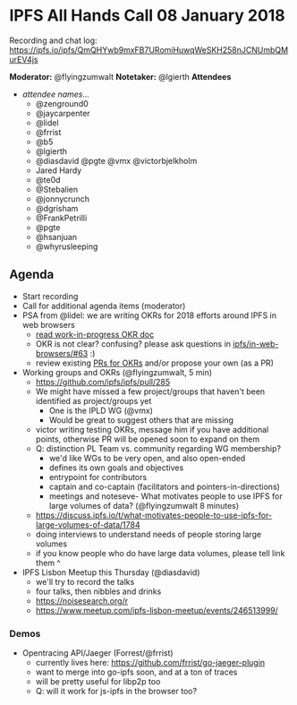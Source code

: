 # IPFS All Hands Call 08 January 2018

Recording and chat log: https://ipfs.io/ipfs/QmQHYwb9mxFB7URomiHuwqWeSKH258nJCNUmbQMurEV4js

**Moderator:**   @flyingzumwalt
**Notetaker:**   @lgierth
**Attendees** 
* _attendee names..._  
    * @zenground0
    * @jaycarpenter
    * @lidel
    * @frrist
    * @b5
    * @lgierth
    * @diasdavid @pgte @vmx @victorbjelkholm
    * Jared Hardy
    * @te0d
    * @Stebalien
    * @jonnycrunch
    * @dgrisham
    * @FrankPetrilli
    * @pgte
    * @hsanjuan
    * @whyrusleeping

## Agenda

<!-- Ensure notetaker is present before you begin -->
- Start recording
- Call for additional agenda items (moderator)
- PSA from @lidel: we are writing OKRs for 2018 efforts around IPFS in web browsers
  - [read work-in-progress OKR doc](https://github.com/ipfs/in-web-browsers/blob/master/OKR.md)
  - OKR is not clear? confusing? please ask questions in [ipfs/in-web-browsers/#63](https://github.com/ipfs/in-web-browsers/issues/63) :)
  - review existing [PRs for OKRs](https://github.com/ipfs/in-web-browsers/pulls) and/or propose your own (as a PR)
- Working groups and OKRs (@flyingzumwalt, 5 min)
  - https://github.com/ipfs/ipfs/pull/285
  - We might have missed a few project/groups that haven't been identified as project/groups yet
    - One is the IPLD WG (@vmx)
    - Would be great to suggest others that are missing
  - victor writing testing OKRs, message him if you have additional points, otherwise PR will be opened soon to expand on them
  - Q: distinction PL Team vs. community regarding WG membership?
    - we'd like WGs to be very open, and also open-ended
    - defines its own goals and objectives
    - entrypoint for contributors
    - captain and co-captain (facilitators and pointers-in-directions)
    - meetings and noteseve- What motivates people to use IPFS for large volumes of data? (@flyingzumwalt 8 minutes)
  - https://discuss.ipfs.io/t/what-motivates-people-to-use-ipfs-for-large-volumes-of-data/1784
  - doing interviews to understand needs of people storing large volumes
  - if you know people who do have large data volumes, please tell link them ^
- IPFS Lisbon Meetup this Thursday (@diasdavid)
  - we'll try to record the talks
  - four talks, then nibbles and drinks
  - https://noisesearch.org/r
  - https://www.meetup.com/ipfs-lisbon-meetup/events/246513999/
<!-- Add items above this line. Use this format:
  - Item (@your_name: @target_audience)
-->

### Demos
- Opentracing API/Jaeger (Forrest/@frrist)
  - currently lives here: https://github.com/frrist/go-jaeger-plugin
  - want to merge into go-ipfs soon, and at a ton of traces
  - will be pretty useful for libp2p too
  - Q: will it work for js-ipfs in the browser too?

<!-- After each call, it is the responsibility of the notetaker to save the last
version of the notes in a file in ipfs/pm/meeting-notes, by opening a branch and
submitting a PR. -->
